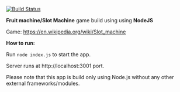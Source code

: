 [![Build Status](https://travis-ci.org/connecttobn/netEnt.svg?branch=master)](https://travis-ci.org/connecttobn/netEnt)

**Fruit machine/Slot Machine** game build using using **NodeJS** 

Game: https://en.wikipedia.org/wiki/Slot_machine

**How to run:** 


Run ```node index.js``` to start the app.

Server runs at http://localhost:3001 port.

Please note that this app is build only using Node.js without any other external frameworks/modules.

